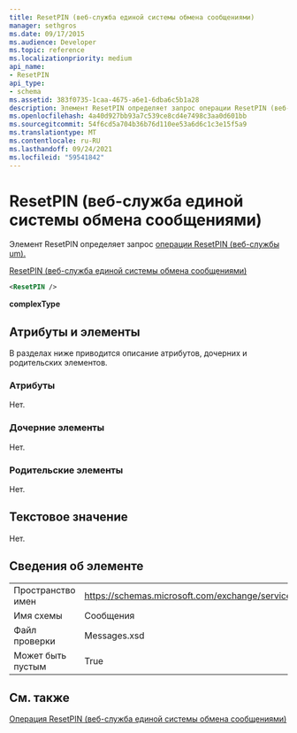 ```yaml
---
title: ResetPIN (веб-служба единой системы обмена сообщениями)
manager: sethgros
ms.date: 09/17/2015
ms.audience: Developer
ms.topic: reference
ms.localizationpriority: medium
api_name:
- ResetPIN
api_type:
- schema
ms.assetid: 383f0735-1caa-4675-a6e1-6dba6c5b1a28
description: Элемент ResetPIN определяет запрос операции ResetPIN (веб-службы um).
ms.openlocfilehash: 4a40d927bb93a7c539ce8cd4e7498c3aa0d601bb
ms.sourcegitcommit: 54f6cd5a704b36b76d110ee53a6d6c1c3e15f5a9
ms.translationtype: MT
ms.contentlocale: ru-RU
ms.lasthandoff: 09/24/2021
ms.locfileid: "59541842"
---
```

# <a name="resetpin-um-web-service"></a>ResetPIN (веб-служба единой системы обмена сообщениями)

Элемент ResetPIN определяет запрос [операции ResetPIN (веб-службы um).](resetpin-operation-um-web-service.md) 
  
[ResetPIN (веб-служба единой системы обмена сообщениями)](resetpin-um-web-service.md)
  
```xml
<ResetPIN />
```

 **complexType**
## <a name="attributes-and-elements"></a>Атрибуты и элементы

В разделах ниже приводится описание атрибутов, дочерних и родительских элементов.
  
### <a name="attributes"></a>Атрибуты

Нет.
  
### <a name="child-elements"></a>Дочерние элементы

Нет.
  
### <a name="parent-elements"></a>Родительские элементы

Нет.
  
## <a name="text-value"></a>Текстовое значение

Нет.
  
## <a name="element-information"></a>Сведения об элементе

|||
|:-----|:-----|
|Пространство имен  <br/> |https://schemas.microsoft.com/exchange/services/2006/messages  <br/> |
|Имя схемы  <br/> |Сообщения  <br/> |
|Файл проверки  <br/> |Messages.xsd  <br/> |
|Может быть пустым  <br/> |True  <br/> |
   
## <a name="see-also"></a>См. также



[Операция ResetPIN (веб-служба единой системы обмена сообщениями)](resetpin-operation-um-web-service.md)

